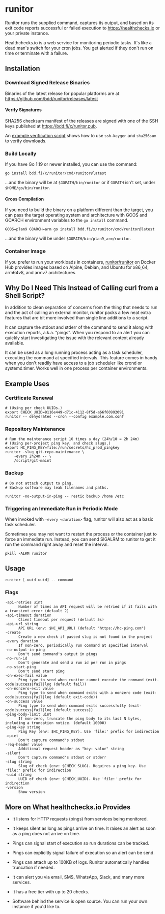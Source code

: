 # runitor

Runitor runs the supplied command, captures its output, and based on its exit
code reports successful or failed execution to https://healthchecks.io or your
private instance.

Healthchecks.io is a web service for monitoring periodic tasks. It's like a
dead man's switch for your cron jobs. You get alerted if they don't run on time
or terminate with a failure.

## Installation

### Download Signed Release Binaries

Binaries of the latest release for popular platforms are at
https://github.com/bdd/runitor/releases/latest

#### Verify Signatures

SHA256 checksum manifest of the releases are signed with one of the SSH
keys published at https://bdd.fi/x/runitor.pub.

An [example verification script](scripts/verify) shows how to use `ssh-keygen`
and `sha256sum` to verify downloads.

### Build Locally

If you have Go 1.19 or newer installed, you can use the command:

	go install bdd.fi/x/runitor/cmd/runitor@latest

...and the binary will be at `$GOPATH/bin/runitor` or if `GOPATH` isn't set,
under `$HOME/go/bin/runitor`.

#### Cross Compilation

If you need to build the binary on a platform different than the target, you
can pass the target operating system and architecture with GOOS and GOARCH
environment variables to the `go install` command.

	GOOS=plan9 GOARCH=arm go install bdd.fi/x/runitor/cmd/runitor@latest

...and the binary will be under `$GOPATH/bin/plan9_arm/runitor`.


### Container Image

If you prefer to run your workloads in containers,
[runitor/runitor](https://hub.docker.com/r/runitor/runitor) on Docker Hub
provides images based on Alpine, Debian, and Ubuntu for x86_64, arm64v8, and
armv7 architectures.


## Why Do I Need This Instead of Calling curl from a Shell Script?

In addition to clean separation of concerns from the thing that needs to run and
the act of calling an external monitor, runitor packs a few neat extra features
that are bit more involved than single line additions to a script.

It can capture the stdout and stderr of the command to send it along with
execution reports, a.k.a. "pings". When you respond to an alert you can quickly
start investigating the issue with the relevant context already available.

It can be used as a long running process acting as a task scheduler, executing
the command at specified intervals. This feature comes in handy when you don't
readily have access to a job scheduler like crond or systemd.timer. Works well
in one process per container environments.


## Example Uses

### Certificate Renewal

	# (Using per check UUIDs.)
	export CHECK_UUID=8116e449-d71c-4112-8f5d-a66f60902091
	runitor -- dehydrated --cron --config example.com.conf

### Repository Maintenance

	# Run the maintenance script 10 times a day (24h/10 = 2h 24m)
	# (Using per-project ping key, and check slugs.)
	export HC_PING_KEY=file:/run/secrets/hc_prod_pingkey
	runitor -slug git-repo-maintenance \
		-every 2h24m -- \
		/script/git-maint

### Backup

	# Do not attach output to ping.
	# Backup software may leak filenames and paths.

	runitor -no-output-in-ping -- restic backup /home /etc

### Triggering an Immediate Run in Periodic Mode

When invoked with `-every <duration>` flag, runitor will also act as a basic
task scheduler.

Sometimes you may not want to restart the process or the container just to force
an immediate run. Instead, you can send SIGALRM to runitor to get it run the
command right away and reset the interval.

	pkill -ALRM runitor


## Usage

	runitor [-uuid uuid] -- command

### Flags
	-api-retries uint
	      Number of times an API request will be retried if it fails with a transient error (default 2)
	-api-timeout duration
	      Client timeout per request (default 5s)
	-api-url string
	      API URL (env: $HC_API_URL) (default "https://hc-ping.com")
	-create
	      Create a new check if passed slug is not found in the project
	-every duration
	      If non-zero, periodically run command at specified interval
	-no-output-in-ping
	      Don't send command's output in pings
	-no-run-id
	      Don't generate and send a run id per run in pings
	-no-start-ping
	      Don't send start ping
	-on-exec-fail value
	      Ping type to send when runitor cannot execute the command (exit-code|success|fail|log (default fail))
	-on-nonzero-exit value
	      Ping type to send when command exits with a nonzero code (exit-code|success|fail|log (default exit-code))
	-on-success value
	      Ping type to send when command exits successfully (exit-code|success|fail|log (default success))
	-ping-body-limit uint
	      If non-zero, truncate the ping body to its last N bytes, including a truncation notice. (default 10000)
	-ping-key string
	      Ping Key (env: $HC_PING_KEY). Use 'file:' prefix for indirection
	-quiet
	      Don't capture command's stdout
	-req-header value
	      Additional request header as "key: value" string
	-silent
	      Don't capture command's stdout or stderr
	-slug string
	      Slug of check (env: $CHECK_SLUG). Requires a ping key. Use 'file:' prefix for indirection
	-uuid string
	      UUID of check (env: $CHECK_UUID). Use 'file:' prefix for indirection
	-version
	      Show version

## More on What healthchecks.io Provides

* It listens for HTTP requests (pings) from services being monitored.

* It keeps silent as long as pings arrive on time. It raises an alert as soon
  as a ping does not arrive on time.

* Pings can signal start of execution so run durations can be tracked.

* Pings can explicitly signal failure of execution so an alert can be send.

* Pings can attach up to 100KB of logs. Runitor automatically handles truncation if needed.

* It can alert you via email, SMS, WhatsApp, Slack, and many more services.

* It has a free tier with up to 20 checks.

* Software behind the service is open source. You can run your own instance if
  you'd like to.
